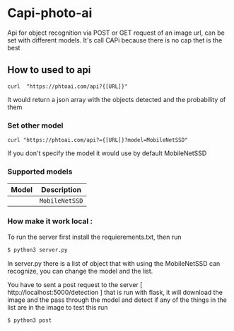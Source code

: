 # Capi-photo-ai
Api for object recognition via POST or GET request of an image url, can be set with different models. It's call CAPi because there is no cap thet is the best

## How to used to api
````shell
curl  "https://phtoai.com/api?{[URL]}"
````
It would return a json array with the objects detected and the probability of them
### Set other model 
```shell
curl "https://phtoai.com/api?={[URL]}?model=MobileNetSSD"
```
If you don't specify the model it would use by default MobileNetSSD

### Supported models
| Model | Description |
| --- | --- |
    | `MobileNetSSD` | The mobilenet-ssd model is a Single-Shot multibox Detection (SSD) network intended to perform object detection. This model is implemented using the Caffe* framework. For details about this model, check out the<a href="https://github.com/chuanqi305/MobileNet-SSD"> repository.</a> |
### How make it  work local :

To run the server first install the requierements.txt, then run 
`````python
$ python3 server.py
`````
In server.py there is a list of object that with using the MobileNetSSD can recognize, you can change the model and the list.

You have to sent a post request to the server [ http://localhost:5000/detection ] that is run with flask, it will download the image and the pass through the model and detect if any of the things in the list are in the image to test this run 
````python 
$ python3 post

``````

